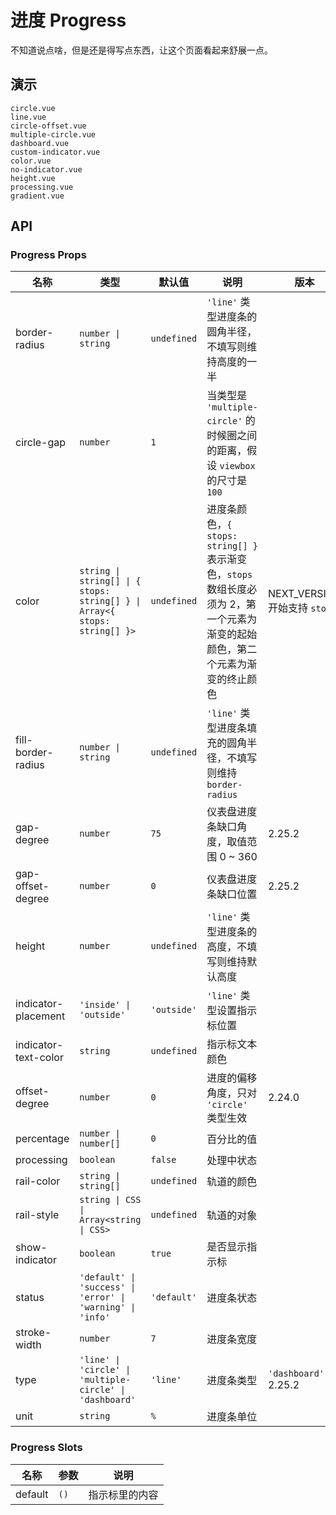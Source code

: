 # 进度 Progress

不知道说点啥，但是还是得写点东西，让这个页面看起来舒展一点。

## 演示

```demo
circle.vue
line.vue
circle-offset.vue
multiple-circle.vue
dashboard.vue
custom-indicator.vue
color.vue
no-indicator.vue
height.vue
processing.vue
gradient.vue
```

## API

### Progress Props

| 名称 | 类型 | 默认值 | 说明 | 版本 |
| --- | --- | --- | --- | --- |
| border-radius | `number \| string` | `undefined` | `'line'` 类型进度条的圆角半径，不填写则维持高度的一半 |  |
| circle-gap | `number` | `1` | 当类型是 `'multiple-circle'` 的时候圈之间的距离，假设 `viewbox` 的尺寸是 `100` |  |
| color | `string \| string[] \| { stops: string[] } \| Array<{ stops: string[] }>` | `undefined` | 进度条颜色，`{ stops: string[] }` 表示渐变色，`stops` 数组长度必须为 2，第一个元素为渐变的起始颜色，第二个元素为渐变的终止颜色 | NEXT_VERSION 开始支持 `stops` |
| fill-border-radius | `number \| string` | `undefined` | `'line'` 类型进度条填充的圆角半径，不填写则维持 `border-radius` |  |
| gap-degree | `number` | `75` | 仪表盘进度条缺口角度，取值范围 0 ~ 360 | 2.25.2 |
| gap-offset-degree | `number` | `0` | 仪表盘进度条缺口位置 | 2.25.2 |
| height | `number` | `undefined` | `'line'` 类型进度条的高度，不填写则维持默认高度 |  |
| indicator-placement | `'inside' \| 'outside'` | `'outside'` | `'line'` 类型设置指示标位置 |  |
| indicator-text-color | `string` | `undefined` | 指示标文本颜色 |  |
| offset-degree | `number` | `0` | 进度的偏移角度，只对 `'circle'` 类型生效 | 2.24.0 |
| percentage | `number \| number[]` | `0` | 百分比的值 |  |
| processing | `boolean` | `false` | 处理中状态 |  |
| rail-color | `string \| string[]` | `undefined` | 轨道的颜色 |  |
| rail-style | `string \| CSS \| Array<string \| CSS>` | `undefined` | 轨道的对象 |  |
| show-indicator | `boolean` | `true` | 是否显示指示标 |  |
| status | `'default' \| 'success' \| 'error' \| 'warning' \| 'info'` | `'default'` | 进度条状态 |  |
| stroke-width | `number` | `7` | 进度条宽度 |  |
| type | `'line' \| 'circle' \| 'multiple-circle' \| 'dashboard'` | `'line'` | 进度条类型 | `'dashboard'` 2.25.2 |
| unit | `string` | `%` | 进度条单位 |  |

### Progress Slots

| 名称    | 参数 | 说明           |
| ------- | ---- | -------------- |
| default | `()` | 指示标里的内容 |
